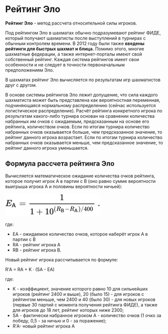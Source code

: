 # Рейтинг Эло

**Рейтинг Эло** - метод рассчета относительной силы игроков.

Под рейтингом Эло в шахматах обычно подразумевают рейтинг ФИДЕ, который получают шахматисты после выступлений в турнирах с обычным контролем времени. В 2012 году были также **введены рейтинги для быстрых шахмат и блица.** Помимо этого, многие шахматные федерации, а также интернет-порталы имеют свой собственный рейтинг. Каждая система рейтингов имеет свои особенности и не следует в точности первоначальным предположениям Эло.

В шахматах рейтинг Эло вычисляется по результатам игр шахматистов друг с другом.

В основе системы рейтингов Эло лежит допущение, что сила каждого шахматиста может быть представлена как вероятностная переменная, подчиняющаяся нормальному распределению (сейчас используется логистическое распределение). Расчёт рейтинга конкретного игрока по результатам какого-либо турнира основан на сравнении количества набранных им очков с ожидаемым, предсказанным на основе его рейтинга, количеством очков. Если по итогам турнира количество набранных очков оказывается больше, чем предсказанное значение, то рейтинг данного игрока возрастает. Если по итогам турнира количество набранных очков оказывается меньше, чем предсказанное значение, то рейтинг данного игрока уменьшается.

## Формула рассчета рейтинга Эло

Вычисляется математическое ожидание количества очков рейтинга, которое получит игрок A в партии с B (оно равно сумме вероятности выигрыша игрока A и половины вероятности ничьей):

![image info](../../../../images/ratingFormula.svg)

где:

- EA - ожидаемое количество очков, которое наберёт игрок A в партии с B
- RA - рейтинг игрока A
- RB - рейтинг игрока B.

Новый рейтинг игрока рассчитывается по формуле:

R′A = RA + K ∙ (SA - EA)

где:

- K - коэффициент, значение которого равно 10 для сильнейших игроков (рейтинг 2400 и выше), 20 (было 15) - для игроков с рейтингом меньше, чем 2400 и 40 (было 30) - для новых игроков (первые 30 партий с момента получения рейтинга ФИДЕ), а также для игроков до 18 лет, рейтинг которых ниже 2300;
- SA - фактически набранное игроком A - количество очков (1 очко за победу, 0,5 - за ничью и 0 - за поражение);
- R′A\- новый рейтинг игрока A
